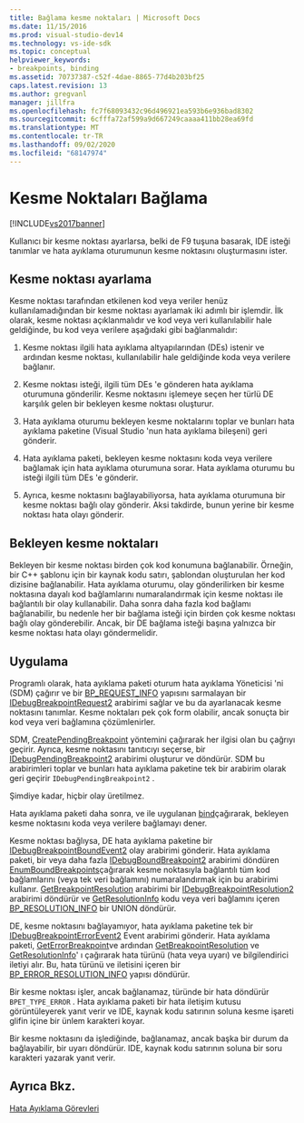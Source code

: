 ```yaml
---
title: Bağlama kesme noktaları | Microsoft Docs
ms.date: 11/15/2016
ms.prod: visual-studio-dev14
ms.technology: vs-ide-sdk
ms.topic: conceptual
helpviewer_keywords:
- breakpoints, binding
ms.assetid: 70737387-c52f-4dae-8865-77d4b203bf25
caps.latest.revision: 13
ms.author: gregvanl
manager: jillfra
ms.openlocfilehash: fc7f68093432c96d496921ea593b6e936bad8302
ms.sourcegitcommit: 6cfffa72af599a9d667249caaaa411bb28ea69fd
ms.translationtype: MT
ms.contentlocale: tr-TR
ms.lasthandoff: 09/02/2020
ms.locfileid: "68147974"
---
```

# <a name="binding-breakpoints"></a>Kesme Noktaları Bağlama
[!INCLUDE[vs2017banner](../../includes/vs2017banner.md)]

Kullanıcı bir kesme noktası ayarlarsa, belki de F9 tuşuna basarak, IDE isteği tanımlar ve hata ayıklama oturumunun kesme noktasını oluşturmasını ister.  
  
## <a name="setting-a-breakpoint"></a>Kesme noktası ayarlama  
 Kesme noktası tarafından etkilenen kod veya veriler henüz kullanılamadığından bir kesme noktası ayarlamak iki adımlı bir işlemdir. İlk olarak, kesme noktası açıklanmalıdır ve kod veya veri kullanılabilir hale geldiğinde, bu kod veya verilere aşağıdaki gibi bağlanmalıdır:  
  
1. Kesme noktası ilgili hata ayıklama altyapılarından (DEs) istenir ve ardından kesme noktası, kullanılabilir hale geldiğinde koda veya verilere bağlanır.  
  
2. Kesme noktası isteği, ilgili tüm DEs 'e gönderen hata ayıklama oturumuna gönderilir. Kesme noktasını işlemeye seçen her türlü DE karşılık gelen bir bekleyen kesme noktası oluşturur.  
  
3. Hata ayıklama oturumu bekleyen kesme noktalarını toplar ve bunları hata ayıklama paketine (Visual Studio 'nun hata ayıklama bileşeni) geri gönderir.  
  
4. Hata ayıklama paketi, bekleyen kesme noktasını koda veya verilere bağlamak için hata ayıklama oturumuna sorar. Hata ayıklama oturumu bu isteği ilgili tüm DEs 'e gönderir.  
  
5. Ayrıca, kesme noktasını bağlayabiliyorsa, hata ayıklama oturumuna bir kesme noktası bağlı olay gönderir. Aksi takdirde, bunun yerine bir kesme noktası hata olayı gönderir.  
  
## <a name="pending-breakpoints"></a>Bekleyen kesme noktaları  
 Bekleyen bir kesme noktası birden çok kod konumuna bağlanabilir. Örneğin, bir C++ şablonu için bir kaynak kodu satırı, şablondan oluşturulan her kod dizisine bağlanabilir. Hata ayıklama oturumu, olay gönderilirken bir kesme noktasına dayalı kod bağlamlarını numaralandırmak için kesme noktası ile bağlantılı bir olay kullanabilir. Daha sonra daha fazla kod bağlamı bağlanabilir, bu nedenle her bir bağlama isteği için birden çok kesme noktası bağlı olay gönderebilir. Ancak, bir DE bağlama isteği başına yalnızca bir kesme noktası hata olayı göndermelidir.  
  
## <a name="implementation"></a>Uygulama  
 Programlı olarak, hata ayıklama paketi oturum hata ayıklama Yöneticisi 'ni (SDM) çağırır ve bir [BP_REQUEST_INFO](../../extensibility/debugger/reference/bp-request-info.md) yapısını sarmalayan bir [IDebugBreakpointRequest2](../../extensibility/debugger/reference/idebugbreakpointrequest2.md) arabirimi sağlar ve bu da ayarlanacak kesme noktasını tanımlar. Kesme noktaları pek çok form olabilir, ancak sonuçta bir kod veya veri bağlamına çözümlenirler.  
  
 SDM, [CreatePendingBreakpoint](../../extensibility/debugger/reference/idebugengine2-creatependingbreakpoint.md) yöntemini çağırarak her ilgisi olan bu çağrıyı geçirir. Ayrıca, kesme noktasını tanıtıcıyı seçerse, bir [IDebugPendingBreakpoint2](../../extensibility/debugger/reference/idebugpendingbreakpoint2.md) arabirimi oluşturur ve döndürür. SDM bu arabirimleri toplar ve bunları hata ayıklama paketine tek bir arabirim olarak geri geçirir `IDebugPendingBreakpoint2` .  
  
 Şimdiye kadar, hiçbir olay üretilmez.  
  
 Hata ayıklama paketi daha sonra, ve ile uygulanan [bind](../../extensibility/debugger/reference/idebugpendingbreakpoint2-bind.md)çağırarak, bekleyen kesme noktasını koda veya verilere bağlamayı dener.  
  
 Kesme noktası bağlıysa, DE hata ayıklama paketine bir [IDebugBreakpointBoundEvent2](../../extensibility/debugger/reference/idebugbreakpointboundevent2.md) olay arabirimi gönderir. Hata ayıklama paketi, bir veya daha fazla [IDebugBoundBreakpoint2](../../extensibility/debugger/reference/idebugboundbreakpoint2.md) arabirimi döndüren [EnumBoundBreakpoints](../../extensibility/debugger/reference/idebugbreakpointboundevent2-enumboundbreakpoints.md)çağırarak kesme noktasıyla bağlantılı tüm kod bağlamlarını (veya tek veri bağlamını) numaralandırmak için bu arabirimi kullanır. [GetBreakpointResolution](../../extensibility/debugger/reference/idebugboundbreakpoint2-getbreakpointresolution.md) arabirimi bir [IDebugBreakpointResolution2](../../extensibility/debugger/reference/idebugbreakpointresolution2.md) arabirimi döndürür ve [GetResolutionInfo](../../extensibility/debugger/reference/idebugbreakpointresolution2-getresolutioninfo.md) kodu veya veri bağlamını içeren [BP_RESOLUTION_INFO](../../extensibility/debugger/reference/bp-resolution-info.md) bir UNION döndürür.  
  
 DE, kesme noktasını bağlayamıyor, hata ayıklama paketine tek bir [IDebugBreakpointErrorEvent2](../../extensibility/debugger/reference/idebugbreakpointerrorevent2.md) Event arabirimi gönderir. Hata ayıklama paketi, [GetErrorBreakpoint](../../extensibility/debugger/reference/idebugbreakpointerrorevent2-geterrorbreakpoint.md)ve ardından [GetBreakpointResolution](../../extensibility/debugger/reference/idebugerrorbreakpoint2-getbreakpointresolution.md) ve [GetResolutionInfo](../../extensibility/debugger/reference/idebugerrorbreakpointresolution2-getresolutioninfo.md)' ı çağırarak hata türünü (hata veya uyarı) ve bilgilendirici iletiyi alır. Bu, hata türünü ve iletisini içeren bir [BP_ERROR_RESOLUTION_INFO](../../extensibility/debugger/reference/bp-error-resolution-info.md) yapısı döndürür.  
  
 Bir kesme noktası işler, ancak bağlanamaz, türünde bir hata döndürür `BPET_TYPE_ERROR` . Hata ayıklama paketi bir hata iletişim kutusu görüntüleyerek yanıt verir ve IDE, kaynak kodu satırının soluna kesme işareti glifin içine bir ünlem karakteri koyar.  
  
 Bir kesme noktasını da işlediğinde, bağlanamaz, ancak başka bir durum da bağlayabilir, bir uyarı döndürür. IDE, kaynak kodu satırının soluna bir soru karakteri yazarak yanıt verir.  
  
## <a name="see-also"></a>Ayrıca Bkz.  
 [Hata Ayıklama Görevleri](../../extensibility/debugger/debugging-tasks.md)

